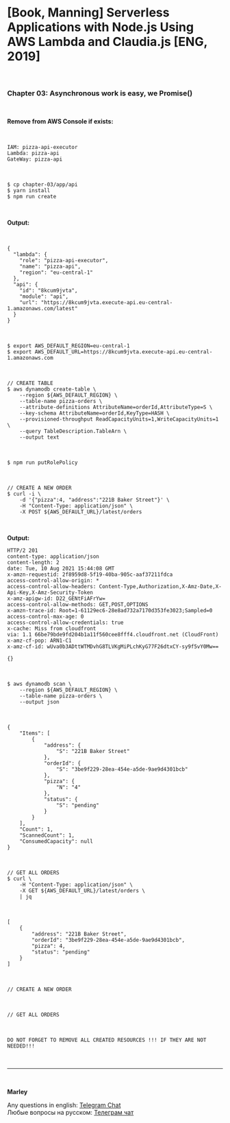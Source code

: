 # [Book, Manning] Serverless Applications with Node.js Using AWS Lambda and Claudia.js [ENG, 2019]

<br/>

### Chapter 03: Asynchronous work is easy, we Promise()

<br/>

**Remove from AWS Console if exists:**

<br/>

```
IAM: pizza-api-executor
Lambda: pizza-api
GateWay: pizza-api
```

<br/>

    $ cp chapter-03/app/api
    $ yarn install
    $ npm run create

<br/>

**Output:**

<br/>

```
{
  "lambda": {
    "role": "pizza-api-executor",
    "name": "pizza-api",
    "region": "eu-central-1"
  },
  "api": {
    "id": "8kcum9jvta",
    "module": "api",
    "url": "https://8kcum9jvta.execute-api.eu-central-1.amazonaws.com/latest"
  }
}
```

<br/>

    $ export AWS_DEFAULT_REGION=eu-central-1
    $ export AWS_DEFAULT_URL=https://8kcum9jvta.execute-api.eu-central-1.amazonaws.com

<br/>

```
// CREATE TABLE
$ aws dynamodb create-table \
    --region ${AWS_DEFAULT_REGION} \
    --table-name pizza-orders \
    --attribute-definitions AttributeName=orderId,AttributeType=S \
    --key-schema AttributeName=orderId,KeyType=HASH \
    --provisioned-throughput ReadCapacityUnits=1,WriteCapacityUnits=1 \
    --query TableDescription.TableArn \
    --output text
```

<br/>

    $ npm run putRolePolicy

<br/>

```
// CREATE A NEW ORDER
$ curl -i \
    -d '{"pizza":4, "address":"221B Baker Street"}' \
    -H "Content-Type: application/json" \
    -X POST ${AWS_DEFAULT_URL}/latest/orders
```

<br/>

**Output:**

```
HTTP/2 201
content-type: application/json
content-length: 2
date: Tue, 10 Aug 2021 15:44:08 GMT
x-amzn-requestid: 2f8959d8-5f19-40ba-905c-aaf37211fdca
access-control-allow-origin: *
access-control-allow-headers: Content-Type,Authorization,X-Amz-Date,X-Api-Key,X-Amz-Security-Token
x-amz-apigw-id: D22_GENtFiAFrYw=
access-control-allow-methods: GET,POST,OPTIONS
x-amzn-trace-id: Root=1-61129ec6-28e8ad732a7170d353fe3023;Sampled=0
access-control-max-age: 0
access-control-allow-credentials: true
x-cache: Miss from cloudfront
via: 1.1 66be79bde9fd204b1a11f560cee8fff4.cloudfront.net (CloudFront)
x-amz-cf-pop: ARN1-C1
x-amz-cf-id: wUva0b3ADttWTMDvhG8TLVKgMiPLchKyG77F26dtxCY-sy9f5vY0Mw==

{}
```

<br/>

```
$ aws dynamodb scan \
    --region ${AWS_DEFAULT_REGION} \
    --table-name pizza-orders \
    --output json
```

<br/>

```
{
    "Items": [
        {
            "address": {
                "S": "221B Baker Street"
            },
            "orderId": {
                "S": "3be9f229-28ea-454e-a5de-9ae9d4301bcb"
            },
            "pizza": {
                "N": "4"
            },
            "status": {
                "S": "pending"
            }
        }
    ],
    "Count": 1,
    "ScannedCount": 1,
    "ConsumedCapacity": null
}
```

<br/>

```
// GET ALL ORDERS
$ curl \
    -H "Content-Type: application/json" \
    -X GET ${AWS_DEFAULT_URL}/latest/orders \
    | jq
```

<br/>

```
[
    {
        "address": "221B Baker Street",
        "orderId": "3be9f229-28ea-454e-a5de-9ae9d4301bcb",
        "pizza": 4,
        "status": "pending"
    }
]
```

<br/>

```
// CREATE A NEW ORDER
```

<br/>

```
// GET ALL ORDERS
```

<br/>

```
DO NOT FORGET TO REMOVE ALL CREATED RESOURCES !!! IF THEY ARE NOT NEEDED!!!
```

<br/>

---

<br/>

**Marley**

Any questions in english: <a href="https://jsdev.org/chat/">Telegram Chat</a>  
Любые вопросы на русском: <a href="https://jsdev.ru/chat/">Телеграм чат</a>
